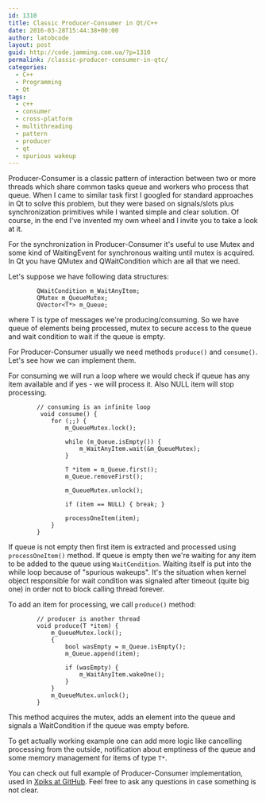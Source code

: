 ```yaml
---
id: 1310
title: Classic Producer-Consumer in Qt/C++
date: 2016-03-28T15:44:38+00:00
author: latobcode
layout: post
guid: http://code.jamming.com.ua/?p=1310
permalink: /classic-producer-consumer-in-qtc/
categories:
  - C++
  - Programming
  - Qt
tags:
  - c++
  - consumer
  - cross-platform
  - multithreading
  - pattern
  - producer
  - qt
  - spurious wakeup
---
```

Producer-Consumer is a classic pattern of interaction between two or more threads which share common tasks queue and workers who process that queue. When I came to similar task first I googled for standard approaches in Qt to solve this problem, but they were based on signals/slots plus synchronization primitives while I wanted simple and clear solution. Of course, in the end I've invented my own wheel and I invite you to take a look at it.

For the synchronization in Producer-Consumer it's useful to use Mutex and some kind of WaitingEvent for synchronous waiting until mutex is acquired. In Qt you have QMutex and QWaitCondition which are all that we need.

Let's suppose we have following data structures:

<pre><code class="language-clike">        QWaitCondition m_WaitAnyItem;
        QMutex m_QueueMutex;
        QVector&lt;T*&gt; m_Queue;</code></pre>

where T is type of messages we're producing/consuming. So we have queue of elements being processed, mutex to secure access to the queue and wait condition to wait if the queue is empty.

For Producer-Consumer usually we need methods `produce()` and `consume()`. Let's see how we can implement them.

<!--more-->

For consuming we will run a loop where we would check if queue has any item available and if yes - we will process it. Also NULL item will stop processing.

<pre><code class="language-clike">        // consuming is an infinite loop
         void consume() {
            for (;;) {
                m_QueueMutex.lock();

                while (m_Queue.isEmpty()) {
                    m_WaitAnyItem.wait(&m_QueueMutex);
                }

                T *item = m_Queue.first();
                m_Queue.removeFirst();

                m_QueueMutex.unlock();

                if (item == NULL) { break; }
                
                processOneItem(item);
            }
        }</code></pre>

If queue is not empty then first item is extracted and processed using `processOneItem()` method. If queue is empty then we're waiting for any item to be added to the queue using `WaitCondition`. Waiting itself is put into the while loop because of "spurious wakeups". It's the situation when kernel object responsible for wait condition was signaled after timeout (quite big one) in order not to block calling thread forever.

To add an item for processing, we call `produce()` method:

<pre><code class="language-clike">        // producer is another thread
        void produce(T *item) {
            m_QueueMutex.lock();
            {
                bool wasEmpty = m_Queue.isEmpty();
                m_Queue.append(item);

                if (wasEmpty) {
                    m_WaitAnyItem.wakeOne();
                }
            }
            m_QueueMutex.unlock();
        }
</code></pre>

This method acquires the mutex, adds an element into the queue and signals a WaitCondition if the queue was empty before.

To get actually working example one can add more logic like cancelling processing from the outside, notification about emptiness of the queue and some memory management for items of type `T*`.

You can check out full example of Producer-Consumer implementation, used in <a href="https://github.com/Ribtoks/xpiks/blob/master/src/xpiks-qt/Common/itemprocessingworker.h" target="_blank">Xpiks at GitHub</a>. Feel free to ask any questions in case something is not clear.